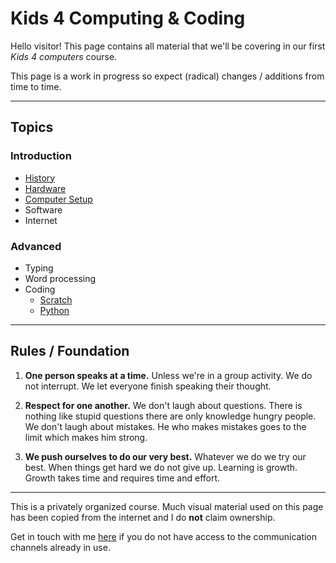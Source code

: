 # Kids 4 Computing & Coding

Hello visitor! This page contains all material that we'll be covering in our first *Kids 4 computers* course. 

This page is a work in progress so expect (radical) changes / additions from time to time.

---

## Topics 

### Introduction
- [History](./history/HISTORY.md) 
- [Hardware](./hardware/HARDWARE.md)
- [Computer Setup](./setup/SETUP.md)
- Software
- Internet
   
### Advanced
- Typing 
- Word processing
- Coding
   - [Scratch](./coding/scratch/CODING_SCRATCH.md)
   - [Python](./coding/python/CODING_PYTHON.md)

---


## Rules / Foundation 

1. **One person speaks at a time.** Unless we're in a group activity. We do not interrupt. We let everyone finish speaking their thought.

2. **Respect for one another.** We don't laugh about questions. There is nothing like stupid questions there are only knowledge hungry people. We don't laugh about mistakes. He who makes mistakes goes to the limit which makes him strong.

3. **We push ourselves to do our very best.** Whatever we do we try our best. When things get hard we do not give up. Learning is growth. Growth takes time and requires time and effort.  

---

This is a privately organized course. Much visual material used on this page has been copied from the internet and I do **not** claim ownership.     

Get in touch with me [here](https://purposebakery.com/?page_id=27) if you do not have access to the communication channels already in use.

